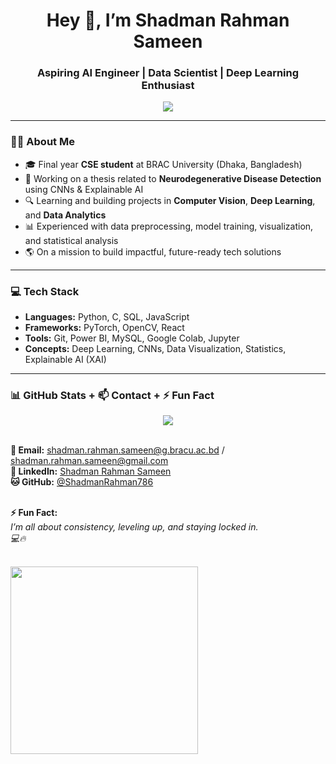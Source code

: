 <h1 align="center">Hey 👋, I’m Shadman Rahman Sameen</h1>
<h3 align="center">Aspiring AI Engineer | Data Scientist | Deep Learning Enthusiast</h3>

<p align="center">
  <img src="https://readme-typing-svg.herokuapp.com?font=Fira+Code&size=20&pause=1000&color=00B3FF&center=true&vCenter=true&width=500&lines=Future+AI+Engineer+in+the+making...;Data+Science+Enthusiast+🚀;OpenCV+%7C+PyTorch+%7C+CNNs+%7C+XAI;Obsessed+with+Growth+and+Mastery" />
</p>

---

### 👨‍💻 About Me

- 🎓 Final year **CSE student** at BRAC University (Dhaka, Bangladesh)  
- 🧠 Working on a thesis related to **Neurodegenerative Disease Detection** using CNNs & Explainable AI  
- 🔍 Learning and building projects in **Computer Vision**, **Deep Learning**, and **Data Analytics**  
- 📊 Experienced with data preprocessing, model training, visualization, and statistical analysis  
- 🌎 On a mission to build impactful, future-ready tech solutions  

---

### 💻 Tech Stack

- **Languages:** Python, C, SQL, JavaScript  
- **Frameworks:** PyTorch, OpenCV, React  
- **Tools:** Git, Power BI, MySQL, Google Colab, Jupyter  
- **Concepts:** Deep Learning, CNNs, Data Visualization, Statistics, Explainable AI (XAI)  

---

### 📊 GitHub Stats + 📫 Contact + ⚡ Fun Fact

<p align="center">
  <img src="https://github-readme-stats.vercel.app/api/top-langs/?username=ShadmanRahman786&layout=compact&theme=github_dark&hide_border=true" /><br><br>

  <b>📧 Email:</b> <a href="mailto:shadman.rahman.sameen@g.bracu.ac.bd">shadman.rahman.sameen@g.bracu.ac.bd</a> / <a href="mailto:shadman.rahman.sameen@gmail.com">shadman.rahman.sameen@gmail.com</a><br>
  <b>💼 LinkedIn:</b> <a href="https://www.linkedin.com/in/shadman-rahman-sameen-1067632b8">Shadman Rahman Sameen</a><br>
  <b>🐱 GitHub:</b> <a href="https://github.com/ShadmanRahman786">@ShadmanRahman786</a><br><br>

  <b>⚡ Fun Fact:</b><br>
  <i>I’m all about consistency, leveling up, and staying locked in.<br>
  💻🔥</i><br><br>

  <img src="https://media.giphy.com/media/qgQUggAC3Pfv687qPC/giphy.gif" width="300"/>
</p>
